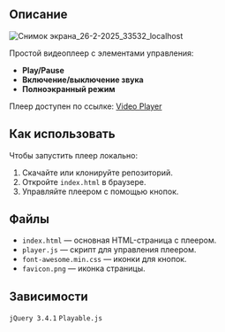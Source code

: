 ## Описание

![Снимок экрана_26-2-2025_33532_localhost](https://github.com/user-attachments/assets/ee4133a0-084c-4410-af36-d7fb54973293)

Простой видеоплеер с элементами управления:

- **Play/Pause**
- **Включение/выключение звука**
- **Полноэкранный режим**

Плеер доступен по ссылке: [Video Player](https://yelena0000.github.io/video-player/)

## Как использовать
Чтобы запустить плеер локально:
1) Скачайте или клонируйте репозиторий.  
2) Откройте `index.html` в браузере.  
3) Управляйте плеером с помощью кнопок.

## Файлы
- `index.html` — основная HTML-страница с плеером.
- `player.js` — скрипт для управления плеером.
- `font-awesome.min.css` — иконки для кнопок.
- `favicon.png` — иконка страницы.

## Зависимости
`jQuery 3.4.1` `Playable.js`
